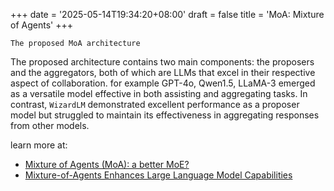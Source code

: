 +++
date = '2025-05-14T19:34:20+08:00'
draft = false
title = 'MoA: Mixture of Agents'
+++

`The proposed MoA architecture`

The proposed architecture contains two main components: the proposers and the aggregators, both of which are LLMs that excel in their respective aspect of collaboration. for example GPT-4o, Qwen1.5, LLaMA-3 emerged as a versatile model effective in both assisting and aggregating tasks. In contrast, `WizardLM` demonstrated excellent performance as a proposer model but struggled to maintain its effectiveness in aggregating responses from other models.

learn more at:
- [Mixture of Agents (MoA): a better MoE?](https://medium.com/@abdulrahmanrihan/mixture-of-agents-moa-a-better-moe-33683151beec)
- [Mixture-of-Agents Enhances Large Language Model Capabilities](https://arxiv.org/html/2406.04692v1)
